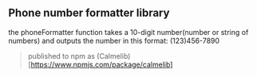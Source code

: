 ## Phone number formatter library
the phoneFormatter function takes a 10-digit number(number or string of numbers) and outputs the number in this format: (123)456-7890
> published to npm as (Calmelib)[https://www.npmjs.com/package/calmelib]